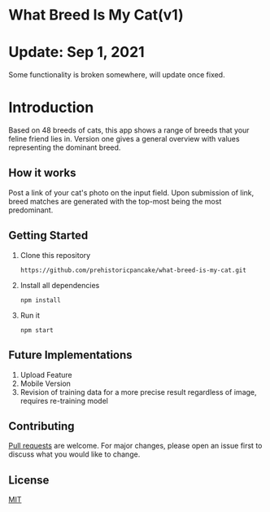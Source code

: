 # What Breed Is My Cat(v1)

# Update: Sep 1, 2021
Some functionality is broken somewhere, will update once fixed. 

# Introduction

Based on 48 breeds of cats, this app shows a range of breeds that your feline friend lies in.
Version one gives a general overview with values representing the dominant breed.

## How it works

Post a link of your cat's photo on the input field. Upon submission of link, breed matches are generated with the top-most being the most predominant.

## Getting Started
<ol>
  <li>Clone this repository </li>

`https://github.com/prehistoricpancake/what-breed-is-my-cat.git` 

<li>Install all dependencies </li>

`npm install`
 <li>Run it </li>
 
 `npm start`
 </ol>


## Future Implementations 

<ol>
  <li>Upload Feature</li>

  <li>Mobile Version</li>
  
  <li>Revision of training data for a more precise result regardless of image, requires re-training model</li>
</ol>

## Contributing
[Pull requests](https://help.github.com/en/articles/creating-a-pull-request) are welcome. For major changes, please open an issue first to discuss what you would like to change.


## License
[MIT](https://choosealicense.com/licenses/mit/)


